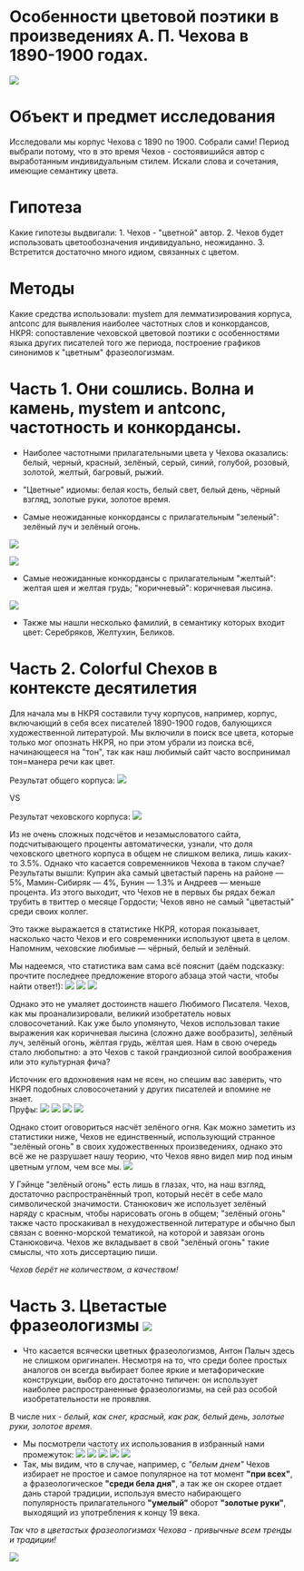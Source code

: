 # Особенности цветовой поэтики в произведениях А. П. Чехова в 1890-1900 годах.

![](цветнойЧехов.jpg)

# Объект и предмет исследования

Исследовали мы корпус Чехова с 1890 по 1900. Собрали сами! Период выбрали потому, что в это время Чехов - состоявишийся автор с выработанным индивидуальным стилем. Искали слова и сочетания, имеющие семантику цвета.

# Гипотеза 

Какие гипотезы выдвигали: 1. Чехов - "цветной" автор. 2. Чехов будет использовать цветообозначения индивидуально, неожиданно. 3. Встретится достаточно много идиом, связанных с цветом.

# Методы

Какие средства использовали: mystem для лемматизирования корпуса, antconc для выявления наиболее частотных слов и конкордансов, НКРЯ: сопоставление чеховской цветовой поэтики с особенностями языка других писателей того же периода, построение графиков синонимов к "цветным" фразеологизмам.

# Часть 1. Они сошлись. Волна и камень, mystem и antconc, частотность и конкордансы.

* Наиболее частотными прилагательными цвета у Чехова оказались: белый, черный, красный, зелёный, серый, синий, голубой, розовый, золотой, желтый, багровый, рыжий.

* "Цветные" идиомы: белая кость, белый свет, белый день, чёрный взгляд, золотые руки, золотое время.

* Самые неожиданные конкордансы с прилагательным "зеленый": зелёный луч и зелёный огонь.

![](conc1.jpg)

![](conc2.jpg)

* Самые неожиданные конкордансы с прилагательным "желтый": желтая шея и желтая грудь; "коричневый": коричневая лысина.

![](conc3.jpg)

* Также мы нашли несколько фамилий, в семантику которых входит цвет: Серебряков, Желтухин, Беликов.

# Часть 2. Colorful Chехов в контексте десятилетия

Для начала мы в НКРЯ составили тучу корпусов, например, корпус, включающий в себя всех писателей 1890-1900 годов, балующихся художественной литературой. 
Мы включили в поиск все цвета, которые только мог опознать НКРЯ, но при этом убрали из поиска всё, начинающееся на "тон", так как наш любимый сайт часто воспринимал тон=манера речи как цвет. 

Результат общего корпуса: ![](общеецвета-тон.jpg)

VS 

Результат чеховского корпуса: ![](чехов35.jpg)

Из не очень сложных подсчётов и незамысловатого сайта, подсчитывающего проценты автоматически, узнали, что доля чеховского цветного корпуса в общем не слишком велика, лишь каких-то 3.5%. Однако что касается современников Чехова в таком случае? Результаты вышли: 
Куприн aka самый цветастый парень на районе — 5%, Мамин-Сибиряк — 4%, Бунин — 1.3% и Андреев — меньше процента. Из этого выходит, что Чехов не в первых бы рядах бежал трубить в твиттер о месяце Гордости; Чехов явно не самый "цветастый" среди своих коллег.

Это также выражается в статистике НКРЯ, которая показывает, насколько часто Чехов и его современники используют цвета в целом. Напомним, чеховские любимые — чёрный, белый и зелёный.

Мы надеемся, что статистика вам сама всё пояснит (даём подсказку: прочтите последнее предложение второго абзаца этой части, чтобы найти ответ!): 
![](чернчех.jpg)
![](белчех.jpg)
![](зеленчех.jpg)

Однако это не умаляет достоинств нашего Любимого Писателя. Чехов, как мы проанализировали, великий изобретатель новых словосочетаний.
Как уже было упомянуто, Чехов использовал такие выражения как коричневая лысина (сложно даже вообразить), зелёный луч, зелёный огонь, жёлтая грудь, жёлтая шея. Нам в свою очередь стало любопытно: а это Чехов с такой грандиозной силой воображения или это культурная фича?

Источник его вдохновения нам не ясен, но спешим вас заверить, что НКРЯ подобных словосочетаний у других писателей и впомине не знает.  
Пруфы:
![](коричнлысин.jpg)
![](зеленлуч.jpg)
![](желтгрудь.jpg)
![](желтшея.jpg)

Однако стоит оговориться насчёт зелёного огня. Как можно заметить из статистики ниже, Чехов не единственный, использующий странное "зелёный огонь" в своих художественных произведениях, однако это всё же не разрушает нашу теорию, что Чехов явно видел мир под иным цветным углом, чем все мы.
![](зеленогонь.jpg)

У Гэйнце "зелёный огонь" есть лишь в глазах, что, на наш взгляд, достаточно распространённый троп, который несёт в себе мало символической значимости. Станюкович же использует зелёный наряду с красным, чтобы нарисовать огонь в общем; "зелёный огонь" также часто проскакивал в нехудожественной литературе и обычно был связан с военно-морской тематикой, на которой и завязан огонь Станюковича. 
Чехов же вкладывает в свой "зелёный огонь" такие смыслы, что хоть диссертацию пиши. 

*Чехов берёт не количеством, а качеством!*

# Часть 3. Цветастые фразеологизмы ![](радуга.jpg)

* Что касается всячески цветных фразеологизмов, Антон Палыч здесь не слишком оригинален. Несмотря на то, что среди более простых аналогов он всегда выбирает более яркие и метафорические конструкции, выбор его достаточно типичен: он использует наиболее распространенные фразеологизмы, на сей раз особой изобретательности не проявляя.

В числе них - *белый, как снег, красный, как рак, белый день, золотые руки, золотое время*. 
* Мы посмотрели частоту их использования в избранный нами промежуток:
![](снег.png)
![](красный.png)
![](день.png)
![](руки.png)
![](время.png)
* Так, мы видим, что в случае, например, с *"белым днем"* Чехов избирает не простое и самое популярное на тот момент **"при всех"**, а фразеологическое **"среди бела дня"**, а так же он скорее отдает дань старой традиции, используя вместо набирающего популярность прилагательного **"умелый"** оборот **"золотые руки"**, выходящий из употребления к концу 19 века.

*Так что в цветастых фразеологизмах Чехова - привычные всем тренды и традиции!*

![](Варясолнце.jpg)

